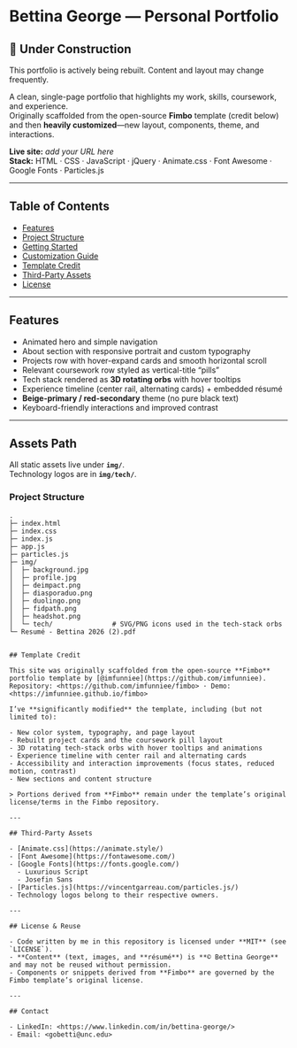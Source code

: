 # Bettina George — Personal Portfolio

## 🚧 Under Construction

This portfolio is actively being rebuilt. Content and layout may change frequently.

A clean, single-page portfolio that highlights my work, skills, coursework, and experience.  
Originally scaffolded from the open-source **Fimbo** template (credit below) and then **heavily customized**—new layout, components, theme, and interactions.

**Live site:** _add your URL here_  
**Stack:** HTML · CSS · JavaScript · jQuery · Animate.css · Font Awesome · Google Fonts · Particles.js

---

## Table of Contents

- [Features](#features)
- [Project Structure](#project-structure)
- [Getting Started](#getting-started)
- [Customization Guide](#customization-guide)
- [Template Credit](#template-credit)
- [Third-Party Assets](#third-party-assets)
- [License](#license)

---

## Features

- Animated hero and simple navigation
- About section with responsive portrait and custom typography
- Projects row with hover-expand cards and smooth horizontal scroll
- Relevant coursework row styled as vertical-title “pills”
- Tech stack rendered as **3D rotating orbs** with hover tooltips
- Experience timeline (center rail, alternating cards) + embedded résumé
- **Beige-primary / red-secondary** theme (no pure black text)
- Keyboard-friendly interactions and improved contrast

---

## Assets Path

All static assets live under **`img/`**.  
Technology logos are in **`img/tech/`**.

### Project Structure

```text
.
├─ index.html
├─ index.css
├─ index.js
├─ app.js
├─ particles.js
├─ img/
│  ├─ background.jpg
│  ├─ profile.jpg
│  ├─ deimpact.png
│  ├─ diasporaduo.png
│  ├─ duolingo.png
│  ├─ fidpath.png
│  ├─ headshot.png
│  └─ tech/               # SVG/PNG icons used in the tech-stack orbs
└─ Resumé - Bettina 2026 (2).pdf


## Template Credit

This site was originally scaffolded from the open-source **Fimbo** portfolio template by [@imfunniee](https://github.com/imfunniee).
Repository: <https://github.com/imfunniee/fimbo> · Demo: <https://imfunniee.github.io/fimbo>

I’ve **significantly modified** the template, including (but not limited to):

- New color system, typography, and page layout
- Rebuilt project cards and the coursework pill layout
- 3D rotating tech-stack orbs with hover tooltips and animations
- Experience timeline with center rail and alternating cards
- Accessibility and interaction improvements (focus states, reduced motion, contrast)
- New sections and content structure

> Portions derived from **Fimbo** remain under the template’s original license/terms in the Fimbo repository.

---

## Third-Party Assets

- [Animate.css](https://animate.style/)
- [Font Awesome](https://fontawesome.com/)
- [Google Fonts](https://fonts.google.com/)
  - Luxurious Script
  - Josefin Sans
- [Particles.js](https://vincentgarreau.com/particles.js/)
- Technology logos belong to their respective owners.

---

## License & Reuse

- Code written by me in this repository is licensed under **MIT** (see `LICENSE`).
- **Content** (text, images, and **résumé**) is **© Bettina George** and may not be reused without permission.
- Components or snippets derived from **Fimbo** are governed by the Fimbo template’s original license.

---

## Contact

- LinkedIn: <https://www.linkedin.com/in/bettina-george/>
- Email: <gobetti@unc.edu>

```

